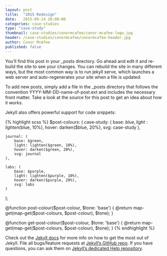 ```yaml
---
layout: post
title:  "2015 Redesign"
date:   2015-09-14 20:00:00
categories: case-studies
type: "case-study"
thumbnail: case-studies/conormcafee/conor-mcafee-logo.jpg
header: /case-studies/conormcafee/conormcafee-header.jpg
author: Conor McAfee
published: false
---
```


You’ll find this post in your _posts directory. Go ahead and edit it and re-build the site to see your changes. You can rebuild the site in many different ways, but the most common way is to run jekyll serve, which launches a web server and auto-regenerates your site when a file is updated.

To add new posts, simply add a file in the _posts directory that follows the convention YYYY-MM-DD-name-of-post.ext and includes the necessary front matter. Take a look at the source for this post to get an idea about how it works.

Jekyll also offers powerful support for code snippets:

{% highlight scss %}
$post-colours: (
    case-study: (
        base:   $blue,
        light: lighten($blue, 10%),
        hover: darken($blue, 20%),
        svg:  case-study
    ),

    journal: (
        base: $green,
        light: lighten($green, 10%),
        hover: darken($green, 20%),
        svg: journal
    ),

    labs: (
        base: $purple,
        light: lighten($purple, 10%),
        hover: darken($purple, 20%),
        svg: labs
    )
);

@function post-colour($post-colour, $tone: 'base') {
    @return map-get(map-get($post-colours, $post-colour), $tone);
}

@function get-post-colour($post-colour, $tone: 'base') {
    @return map-get(map-get($post-colours, $post-colour), $tone);
}
{% endhighlight %}

Check out the [Jekyll docs][jekyll] for more info on how to get the most out of Jekyll. File all bugs/feature requests at [Jekyll’s GitHub repo][jekyll-gh]. If you have questions, you can ask them on [Jekyll’s dedicated Help repository][jekyll-help].

[jekyll]:      http://jekyllrb.com
[jekyll-gh]:   https://github.com/jekyll/jekyll
[jekyll-help]: https://github.com/jekyll/jekyll-help
